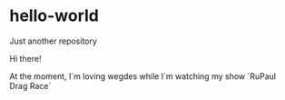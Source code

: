 # hello-world
Just another repository

Hi there!

At the moment, I´m loving wegdes while I´m watching my show ´RuPaul Drag Race´

